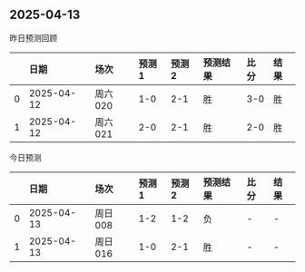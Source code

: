 

 ## 2025-04-13

昨日预测回顾

|    | 日期         | 场次    | 预测1   | 预测2   | 预测结果   | 比分   | 结果   |
|---:|:-----------|:------|:------|:------|:-------|:-----|:-----|
|  0 | 2025-04-12 | 周六020 | 1-0   | 2-1   | 胜      | 3-0  | 胜    |
|  1 | 2025-04-12 | 周六021 | 2-0   | 2-1   | 胜      | 2-0  | 胜    |

今日预测

|    | 日期         | 场次    | 预测1   | 预测2   | 预测结果   | 比分   | 结果   |
|---:|:-----------|:------|:------|:------|:-------|:-----|:-----|
|  0 | 2025-04-13 | 周日008 | 1-2   | 1-2   | 负      | -    | -    |
|  1 | 2025-04-13 | 周日016 | 1-0   | 2-1   | 胜      | -    | -    |